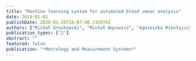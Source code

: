 ```yaml
---
title: "Machine learning system for automated blood smear analysis"
date: 2019-01-01
publishDate: 2020-01-20T16:07:40.132974Z
authors: ["Michał Grochowski", "Michał Wąsowicz", "Agnieszka Mikołajczyk", "Mateusz Ficek", "Marek Kulka", "Maciej Wróbel", "Małgorzata Jędrzejewska-Szczerska"]
publication_types: ["2"]
abstract: ""
featured: false
publication: "*Metrology and Measurement Systems*"
---
```


